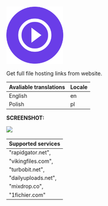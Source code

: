 <p><img src="https://github.com/dawid9707/Hosting-Links-Finder/blob/main/icon.png" width="150" height="150"></p>
<p">Get full file hosting links from website.</p>
<p><table><thead><tr><th>Avaliable translations</th><th>Locale</th></tr></thead><tbody><tr><td>English</td><td>en</td></tr><tr><td>Polish</td><td>pl</td></tr></tbody></table></p>
<p><b></strong>SCREENSHOT:</b></p>
<p><img src="https://i.imgur.com/m8OC7BK.png" width="50%" height="auto"></p>
<p><table><thead><tr><th>Supported services</th></tr></thead><tbody><tr><td>"rapidgator.net",</td></tr><tr><td>"vikingfiles.com",</td></tr><tr><td>"turbobit.net",</td></tr><tr><td>"dailyuploads.net",</td></tr><tr><td>"mixdrop.co",</td></tr><tr><td>"1fichier.com"</td></tr></tbody></table></p>
